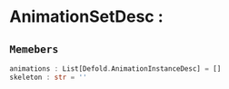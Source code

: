 
# AnimationSetDesc : 
## ```Memebers```    
```rust
animations : List[Defold.AnimationInstanceDesc] = []  
skeleton : str = ''  
```


